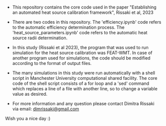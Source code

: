 - This repository contains the core code used in the paper "Establishing an automated heat source calibration framework", Rissaki et al, 2023

- There are two codes in this repository. The 'efficiency.ipynb' code refers to the automatic efficiency determination process. The 'heat_source_parameters.ipynb' code refers to the automatic heat source radii determination.

- In this study (Rissaki et al 2023), the program that was used to run simulation for the heat source calibration was FEAT-WMT. In case of another program used for simulations, the code should be modified according to the format of output files.

- The many simulations in this study were run automatically with a shell script in Manchester University computational shared facility. The core code of the shell script consists of a for loop and a 'sed' command which replaces a line of a file with another line, so to change a variable value as desired.

- For more information and any question please contact Dimitra Rissaki via email: dimrissaki@gmail.com


Wish you a nice day :)
